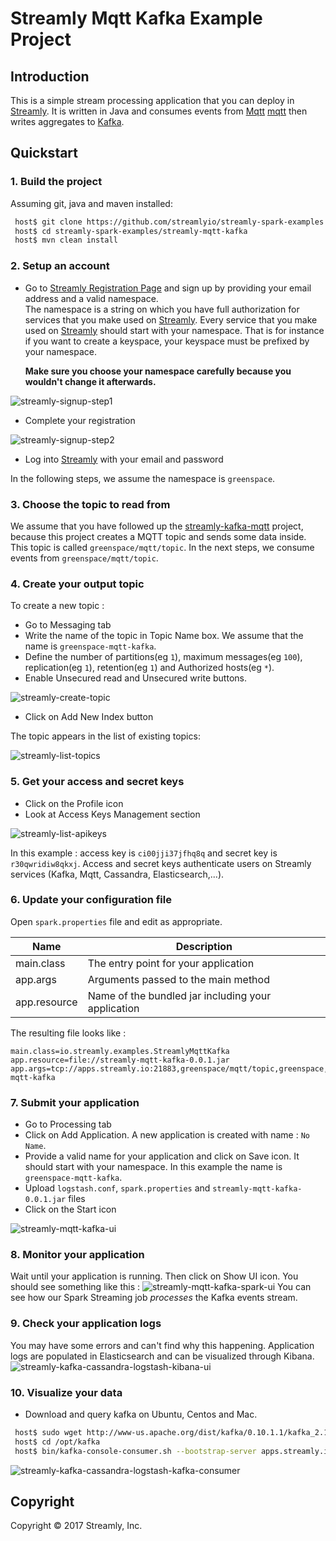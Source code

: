 # Streamly Mqtt Kafka Example Project


## Introduction

This is a simple stream processing application that you can deploy in [Streamly].
It is written in Java and consumes events from [Mqtt] [mqtt] then writes aggregates to [Kafka].


## Quickstart

### 1. Build the project

Assuming git, java and maven installed:

```bash
 host$ git clone https://github.com/streamlyio/streamly-spark-examples.git
 host$ cd streamly-spark-examples/streamly-mqtt-kafka
 host$ mvn clean install
```

### 2. Setup an account
 - Go to [Streamly Registration Page][streamly-signup] and sign up by providing your email address and a valid namespace. <br /> 
  The namespace is a string on which you have full authorization for services that you make used on [Streamly]. Every service that you make used on [Streamly] should start with your namespace. That is for instance if you want to create a keyspace, your keyspace must be prefixed by your namespace. <br />
  
    **Make sure you choose your namespace carefully because you wouldn't change it afterwards.**

![streamly-signup-step1][streamly-signup-step1]

 - Complete your registration 

![streamly-signup-step2][streamly-signup-step2]

 - Log into [Streamly] with your email and password

In the following steps, we assume the namespace is `greenspace`.

### 3. Choose the topic to read from
We assume that you have followed up the [streamly-kafka-mqtt] project, because this project creates a MQTT topic and sends some data inside. This topic is called  `greenspace/mqtt/topic`. In the next steps, we consume events from  `greenspace/mqtt/topic`.

### 4. Create your output topic
To create a new topic :
  
  - Go to Messaging tab
  - Write the name of the topic in Topic Name box. We assume that the name is `greenspace-mqtt-kafka`.
  - Define the number of partitions(eg `1`), maximum messages(eg `100`), replication(eg `1`), retention(eg `1`) and Authorized hosts(eg `*`). 
  - Enable Unsecured read and Unsecured write buttons.

![streamly-create-topic][streamly-create-topic]

  - Click on Add New Index button

The topic appears in the list of existing topics:

![streamly-list-topics][streamly-list-topics]

### 5. Get your access and secret keys
  - Click on the Profile icon
  - Look at Access Keys Management section

![streamly-list-apikeys][streamly-list-apikeys]

In this example : access key is `ci00jji37jfhq8q` and secret key is `r30qwridiw8qkxj`.
Access and secret keys authenticate users on Streamly services (Kafka, Mqtt, Cassandra, Elasticsearch,...).

### 6. Update your configuration file
Open `spark.properties` file and edit as appropriate.

| Name                                  | Description                						  |
|---------------------------------------|-----------------------------------------------------|
| main.class                            | The entry point for your application                |
| app.args                              | Arguments passed to the main method                 |
| app.resource                          | Name of the bundled jar including your application  |

The resulting file looks like :

```properties
main.class=io.streamly.examples.StreamlyMqttKafka
app.resource=file://streamly-mqtt-kafka-0.0.1.jar
app.args=tcp://apps.streamly.io:21883,greenspace/mqtt/topic,greenspace,ci00jji37jfhq8q,r30qwridiw8qkxj,apps.streamly.io:29093,greenspace-mqtt-kafka
```

### 7. Submit your application 
 - Go to Processing tab
 - Click on Add Application. A new application is created with name : `No Name`.
 - Provide a valid name for your application and click on Save icon. It should start with your namespace. In this example the name is `greenspace-mqtt-kafka`.
 - Upload `logstash.conf`, `spark.properties` and `streamly-mqtt-kafka-0.0.1.jar` files
 - Click on the Start icon
 
![streamly-mqtt-kafka-ui][streamly-mqtt-kafka-ui]

### 8. Monitor your application
Wait until your application is running. Then click on Show UI icon. You should see something like this :
![streamly-mqtt-kafka-spark-ui][streamly-mqtt-kafka-spark-ui]
You can see how our Spark Streaming job _processes_ the Kafka events stream.

### 9. Check your application logs
You may have some errors and can't find why this happening. Application logs are populated in Elasticsearch and can be visualized through Kibana.
![streamly-kafka-cassandra-logstash-kibana-ui][streamly-kafka-cassandra-logstash-kibana-ui]

### 10. Visualize your data
  - Download and query kafka on Ubuntu, Centos and Mac.
```bash
 host$ sudo wget http://www-us.apache.org/dist/kafka/0.10.1.1/kafka_2.10-0.10.1.1.tgz /opt/kafka
 host$ cd /opt/kafka
 host$ bin/kafka-console-consumer.sh --bootstrap-server apps.streamly.io:29093 --topic greenspace-mqtt-kafka --from-beginning
```
![streamly-kafka-cassandra-logstash-kafka-consumer][streamly-kafka-cassandra-logstash-kafka-consumer]


## Copyright
Copyright © 2017 Streamly, Inc.

[spark-ui-image]: https://github.com/streamlyio/streamly-spark-examples/raw/master/streamly-mqtt-kafka/images/spark-ui-image.png
[streamly-dashboard]: https://board.streamly.io:20080
[kafka]: https://kafka.apache.org/
[mqtt]: http://mqtt.org/
[blog-post]: http://streamly.io/streamly-new/blog.html
[streamly]: https://board.streamly.io:20080
[streamly-signup]: https://board.streamly.io:20080/#/signup
[mqtt]: https://www.wut.de/e-mqttw-03-apus-000.php
[cassandra]: http://cassandra.apache.org/
[streamly-kafka-mqtt]: https://github.com/streamlyio/streamly-spark-examples/tree/master/streamly-kafka-mqtt
[streamly-kafka-cassandra-spark-ui]: https://cloud.githubusercontent.com/assets/25694018/23525926/743c87cc-ff90-11e6-8ba0-8c17a0d1bc6e.png
[streamly-kafka-cassandra]: https://cloud.githubusercontent.com/assets/25694018/23463864/5e5b2394-fe93-11e6-907c-c7f45f88cd2f.png
[streamly-kafka-cassandra-kibana-ui]: https://cloud.githubusercontent.com/assets/25694018/23525999/bc037eb2-ff90-11e6-9196-b190acbe7dd1.png
[streamly-kafka-cassandra-zeppelin-cassandra]: https://cloud.githubusercontent.com/assets/25694018/23470714/6cd57f6e-fea7-11e6-8dfe-47f0d70b5b6a.png
[streamly-create-topic]: https://cloud.githubusercontent.com/assets/25694018/23526668/2ea2d0ce-ff93-11e6-9cb0-cec08b43c04c.png
[streamly-create-keyspace]: https://cloud.githubusercontent.com/assets/25694018/23342425/61cf2970-fc5a-11e6-81c3-6e5aab35e71e.png
[streamly-signup-step1]: https://cloud.githubusercontent.com/assets/25694018/23342086/2d3072e2-fc54-11e6-93b3-30223946e8d8.png
[streamly-signup-step2]: https://cloud.githubusercontent.com/assets/25694018/23342085/2d303ce6-fc54-11e6-8839-b9b6c00d2efd.png
[streamly-list-keyspace]: https://cloud.githubusercontent.com/assets/25694018/23342406/00b63c50-fc5a-11e6-8245-e079bc8d224c.png
[streamly-list-apikeys]: https://cloud.githubusercontent.com/assets/25694018/23464521/a0368b08-fe95-11e6-8851-4a205d4d99e3.png
[streamly-create-topic]: https://cloud.githubusercontent.com/assets/25694018/23477215/8b354d66-febd-11e6-9384-44f941ffc783.png
[streamly-list-topics]: https://cloud.githubusercontent.com/assets/25694018/23526687/4ac46b00-ff93-11e6-9eda-815e9d35b9d7.png
[streamly-kafka-mqtt-consumer]: https://cloud.githubusercontent.com/assets/25694018/23477993/19a74dc2-fec0-11e6-8466-29b918b95218.png
[streamly-mqtt-kafka-ui]: https://cloud.githubusercontent.com/assets/25694018/23527019/88f9ad8a-ff94-11e6-9849-d7f738e43ffe.png
[streamly-mqtt-kafka-spark-ui]: https://cloud.githubusercontent.com/assets/25694018/23527097/d80c4086-ff94-11e6-830d-1b6556ac5ce7.png
[streamly-kafka-cassandra-logstash-kibana-ui]: https://cloud.githubusercontent.com/assets/25694018/23527187/3e547f98-ff95-11e6-91fa-b88ead60214d.png
[streamly-kafka-cassandra-logstash-kafka-consumer]: https://cloud.githubusercontent.com/assets/25694018/23483774/939a7ef6-fed4-11e6-92fe-311a0d79dc87.png